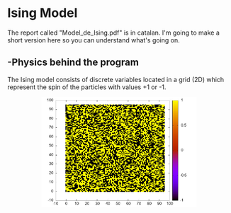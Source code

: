 # Ising Model
The report called "Model_de_Ising.pdf" is in catalan. I'm going to make a short version here so you can understand what's going on.
## -Physics behind the program
The Ising model consists of discrete variables located in a grid (2D) which represent the spin of the particles with values +1 or -1.
<div style="text-align: center;">
  <img src="Practica%201/MontaneAlbert/ex2.jpeg" alt="ex2" width="350" height="250"/>
</div>

